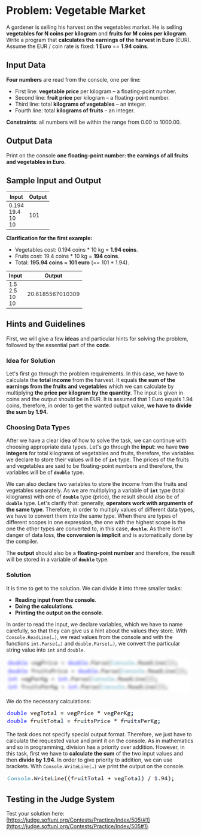 # Problem: Vegetable Market

A gardener is selling his harvest on the vegetables market. He is selling **vegetables for N coins per kilogram** and **fruits for M coins per kilogram**. Write a program that **calculates the earnings of the harvest in Euro** (EUR). Assume the EUR / coin rate is fixed: **1 Euro** == **1.94 coins**.

## Input Data

**Four numbers** are read from the console, one per line: 
 * First line: **vegetable price** per kilogram – a floating-point number.
 * Second line: **fruit price** per kilogram – a floating-point number.
 * Third line: total **kilograms of vegetables** – an integer.
 * Fourth line: total **kilograms of fruits** – an integer. 

**Constraints**: all numbers will be within the range from 0.00 to 1000.00.

## Output Data

Print on the console **one floating-point number: the earnings of all fruits and vegetables in Euro**.

## Sample Input and Output

| Input   | Output  |
|-----------|----------|
|0.194<br>19.4<br>10<br>10|101 | 

**Clarification for the first example:**

* Vegetables cost: 0.194 coins \* 10 kg = **1.94 coins**.
* Fruits cost: 19.4 coins \* 10 kg = **194 coins**.
* Total: **195.94 coins = 101 euro** (== 101 \* 1.94).

| Input    | Output      |
|-----------|----------------|
|1.5<br>2.5<br>10<br>10|20.6185567010309| 

## Hints and Guidelines

First, we will give a few **ideas** and particular hints for solving the problem, followed by the essential part of the **code**.

### Idea for Solution

Let's first go through the problem requirements. In this case, we have to calculate the **total income** from the harvest. It equals **the sum of the earnings from the fruits and vegetables** which we can calculate by multiplying **the price per kilogram by the quantity**. The input is given in coins and the output should be in EUR. It is assumed that 1 Euro equals 1.94 coins, therefore, in order to get the wanted output value, **we have to divide the sum by 1.94**.

### Choosing Data Types

After we have a clear idea of how to solve the task, we can continue with choosing appropriate data types. Let's go through the **input**: we have **two integers** for total kilograms of vegetables and fruits, therefore, the variables we declare to store their values will be of **`int`** type. The prices of the fruits and vegetables are said to be floating-point numbers and therefore, the variables will be of **`double`** type.

We can also declare two variables to store the income from the fruits and vegetables separately. As we are multiplying a variable of **`int`** type (total kilograms) with one of **`double`** type (price), the result should also be of **`double`** type. Let's clarify that: generally, **operators work with arguments of the same type**. Therefore, in order to multiply values of different data types, we have to convert them into the same type. When there are types of different scopes in one expression, the one with the highest scope is the one the other types are converted to, in this case, **`double`**. As there isn't danger of data loss, **the conversion is implicit** and is automatically done by the compiler. 

The **output** should also be a **floating-point number** and therefore, the result will be stored in a variable of **`double`** type.

### Solution

It is time to get to the solution. We can divide it into three smaller tasks:

* **Reading input from the console**.
* **Doing the calculations**.
* **Printing the output on the console**.

In order to read the input, we declare variables, which we have to name carefully, so that they can give us a hint about the values they store. With `Console.ReadLine(…)`, we read values from the console and with the functions `int.Parse(…)` and `double.Parse(…)`, we convert the particular string value into `int` and `double`.

![](/assets/chapter-2-2-images/02.Vegetable-market-01.png)

We do the necessary calculations:

![](/assets/chapter-2-2-images/02.Vegetable-market-02.png)

The task does not specify special output format. Therefore, we just have to calculate the requested value and print it on the console. As in mathematics and so in programming, division has a priority over addition. However, in this task, first we have to **calculate the sum** of the two input values and then **divide by 1.94**. In order to give priority to addition, we can use brackets. With `Console.WriteLine(…)` we print the output on the console.

![](/assets/chapter-2-2-images/02.Vegetable-market-03.png)

## Testing in the Judge System

Test your solution here: [https://judge.softuni.org/Contests/Practice/Index/505\#1](https://judge.softuni.org/Contests/Practice/Index/505#1).
